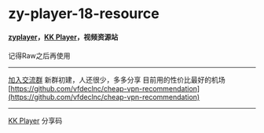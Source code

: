 # zy-player-18-resource

#### [zyplayer](https://github.com/Hunlongyu/ZY-Player)，[KK Player](https://laonongmin.online)，视频资源站

记得Raw之后再使用

---

[加入交流群](https://t.me/+yLgNNwHaupI2YTBl) 新群初建，人还很少，多多分享
目前用的性价比最好的机场 [https://github.com/vfdeclnc/cheap-vpn-recommendation](https://github.com/vfdeclnc/cheap-vpn-recommendation)

---

[KK Player](https://laonongmin.online) 分享码

